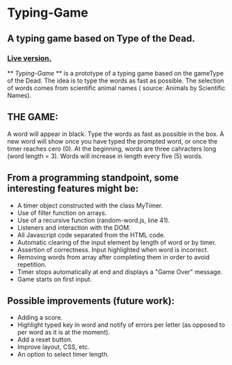 # Typing-Game
## A typing game based on Type of the Dead.

### [Live version.](http://irvingangulo.com/assets/typing-game-f/typing-game/)

** _Typing-Game_ ** is a prototype of a typing game based on the gameType of the Dead. The idea is to type the words as fast as possible. The selection of words comes from scientific animal names ( source: Animals by Scientific Names).

## THE GAME:
A word will appear in black. Type the words as fast as possible in the box. A new word will show once you have typed the prompted word, or once the timer reaches cero (0). 
At the beginning, words are three cahracters long (word length = 3). Words will increase in length every five (5) words.

## From a programming standpoint, some interesting features might be:

- A timer object constructed with the class MyTimer.
- Use of filter function on arrays.
- Use of a recursive function (random-word.js, line 41).
- Listeners and interaction with the DOM.
- All Javascript code separated from the HTML code.
- Automatic clearing of the input element by length of word or by timer.
- Assertion of correctness. Input highlighted when word is incorrect.
- Removing words from array after completing them in order to avoid repetition.
- Timer stops automatically at end and displays a "Game Over" message.
- Game starts on first input.

## Possible improvements (future work):

- Adding a score.
- Highlight typed key in word and notify of errors per letter (as opposed to per word as it is at the moment).
- Add a reset button.
- Improve layout, CSS, etc.
- An option to select timer length.
